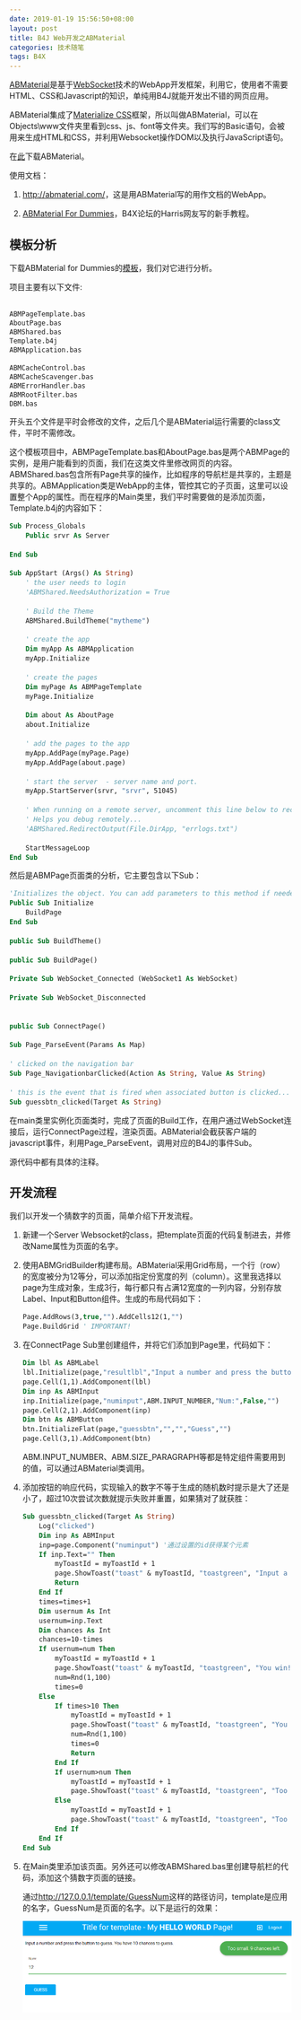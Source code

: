 ```yaml
---
date: 2019-01-19 15:56:50+08:00
layout: post
title: B4J Web开发之ABMaterial
categories: 技术随笔
tags: B4X
---
```


[ABMaterial](https://alwaysbusycorner.com/abmaterial/)是基于[WebSocket](https://blog.xulihang.me/b4x-websocket/)技术的WebApp开发框架，利用它，使用者不需要HTML、CSS和Javascript的知识，单纯用B4J就能开发出不错的网页应用。

ABMaterial集成了[Materialize CSS](https://materializecss.com/)框架，所以叫做ABMaterial，可以在Objects\www文件夹里看到css、js、font等文件夹。我们写的Basic语句，会被用来生成HTML和CSS，并利用Websocket操作DOM以及执行JavaScript语句。

在[此](https://www.b4x.com/android/forum/threads/abmaterial-framework-for-webapps.60072/)下载ABMaterial。

使用文档：

1. <http://abmaterial.com/>，这是用ABMaterial写的用作文档的WebApp。

2. [ABMaterial For Dummies](https://www.b4x.com/android/forum/threads/abmaterial-for-dummies-beginner-lessons.88346/)，B4X论坛的Harris网友写的新手教程。



## 模板分析

下载ABMaterial for Dummies的[模板](http://gorgeousapps.com/ABMaterialForDummies.zip)，我们对它进行分析。

项目主要有以下文件:

```

ABMPageTemplate.bas
AboutPage.bas
ABMShared.bas
Template.b4j
ABMApplication.bas

ABMCacheControl.bas
ABMCacheScavenger.bas
ABMErrorHandler.bas
ABMRootFilter.bas
DBM.bas
```

开头五个文件是平时会修改的文件，之后几个是ABMaterial运行需要的class文件，平时不需修改。

这个模板项目中，ABMPageTemplate.bas和AboutPage.bas是两个ABMPage的实例，是用户能看到的页面，我们在这类文件里修改网页的内容。ABMShared.bas包含所有Page共享的操作，比如程序的导航栏是共享的，主题是共享的。ABMApplication类是WebApp的主体，管控其它的子页面，这里可以设置整个App的属性。而在程序的Main类里，我们平时需要做的是添加页面，Template.b4j的内容如下：



```vb
Sub Process_Globals
	Public srvr As Server
	
End Sub

Sub AppStart (Args() As String)
	' the user needs to login
	'ABMShared.NeedsAuthorization = True
	
	' Build the Theme
	ABMShared.BuildTheme("mytheme")	
	
	' create the app
	Dim myApp As ABMApplication
	myApp.Initialize
		
	' create the pages
	Dim myPage As ABMPageTemplate
	myPage.Initialize	
		
	Dim about As AboutPage
	about.Initialize
		
	' add the pages to the app
	myApp.AddPage(myPage.Page)
	myApp.AddPage(about.page)
	
	' start the server  - server name and port.
	myApp.StartServer(srvr, "srvr", 51045)	
	
	' When running on a remote server, uncomment this line below to record your log messages to a file!!!
	' Helps you debug remotely...		
	'ABMShared.RedirectOutput(File.DirApp, "errlogs.txt")
			
	StartMessageLoop
End Sub
```

然后是ABMPage页面类的分析，它主要包含以下Sub：

```vb
'Initializes the object. You can add parameters to this method if needed.
Public Sub Initialize
	BuildPage
End Sub

public Sub BuildTheme()

public Sub BuildPage()

Private Sub WebSocket_Connected (WebSocket1 As WebSocket)

Private Sub WebSocket_Disconnected


public Sub ConnectPage()

Sub Page_ParseEvent(Params As Map)

' clicked on the navigation bar
Sub Page_NavigationbarClicked(Action As String, Value As String)

' this is the event that is fired when associated button is clicked... 
Sub guessbtn_clicked(Target As String)
```

在main类里实例化页面类时，完成了页面的Build工作，在用户通过WebSocket连接后，运行ConnectPage过程，渲染页面。ABMaterial会截获客户端的javascript事件，利用Page_ParseEvent，调用对应的B4J的事件Sub。

源代码中都有具体的注释。

## 开发流程

我们以开发一个猜数字的页面，简单介绍下开发流程。

1. 新建一个Server Websocket的class，把template页面的代码复制进去，并修改Name属性为页面的名字。

2. 使用ABMGridBuilder构建布局。ABMaterial采用Grid布局，一个行（row）的宽度被分为12等分，可以添加指定份宽度的列（column）。这里我选择以page为生成对象，生成3行，每行都只有占满12宽度的一列内容，分别存放Label、Input和Button组件。生成的布局代码如下：

    ```vb
    Page.AddRows(3,true,"").AddCells12(1,"")
    Page.BuildGrid ' IMPORTANT!
    ```

3. 在ConnectPage Sub里创建组件，并将它们添加到Page里，代码如下：

    ```vb
    Dim lbl As ABMLabel
    lbl.Initialize(page,"resultlbl","Input a number and press the button to guess. You have 10 chances to guess.",ABM.SIZE_PARAGRAPH,False,"")
    page.Cell(1,1).AddComponent(lbl)
    Dim inp As ABMInput
    inp.Initialize(page,"numinput",ABM.INPUT_NUMBER,"Num:",False,"")
    page.Cell(2,1).AddComponent(inp)
    Dim btn As ABMButton
    btn.InitializeFlat(page,"guessbtn","","","Guess","")
    page.Cell(3,1).AddComponent(btn)
    ```

    ABM.INPUT_NUMBER、ABM.SIZE_PARAGRAPH等都是特定组件需要用到的值，可以通过ABMaterial类调用。

4. 添加按钮的响应代码，实现输入的数字不等于生成的随机数时提示是大了还是小了，超过10次尝试次数就提示失败并重置，如果猜对了就获胜：

    ```vb
    Sub guessbtn_clicked(Target As String)
        Log("clicked")
        Dim inp As ABMInput
        inp=page.Component("numinput") '通过设置的id获得某个元素
        If inp.Text="" Then
            myToastId = myToastId + 1
            page.ShowToast("toast" & myToastId, "toastgreen", "Input a num to guess.", 5000, False)
            Return
        End If
        times=times+1
        Dim usernum As Int
        usernum=inp.Text
        Dim chances As Int
        chances=10-times
        If usernum=num Then
            myToastId = myToastId + 1
            page.ShowToast("toast" & myToastId, "toastgreen", "You win! Game reset.", 5000, False)
            num=Rnd(1,100)
            times=0
        Else
            If times>10 Then
                myToastId = myToastId + 1
                page.ShowToast("toast" & myToastId, "toastgreen", "You lose. The num is "&num&". Game reset.", 5000, False)
                num=Rnd(1,100)
                times=0
                Return
            End If
            If usernum>num Then
                myToastId = myToastId + 1
                page.ShowToast("toast" & myToastId, "toastgreen", "Too big. "&chances&" chances left.", 5000, False)
            Else
                myToastId = myToastId + 1
                page.ShowToast("toast" & myToastId, "toastgreen", "Too small. "&chances&" chances left.", 5000, False)
            End If
        End If
    End Sub
    ```

5. 在Main类里添加该页面。另外还可以修改ABMShared.bas里创建导航栏的代码，添加这个猜数字页面的链接。

    通过<http://127.0.0.1/template/GuessNum>这样的路径访问，template是应用的名字，GuessNum是页面的名字。以下是运行的效果：

    ![](/album/B4X/abmaterial.png)

